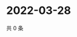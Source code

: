 # 2022-03-28

共 0 条

<!-- BEGIN WEIBO -->
<!-- 最后更新时间 Mon Mar 28 2022 15:14:54 GMT+0800 (China Standard Time) -->

<!-- END WEIBO -->
